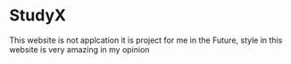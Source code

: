 # StudyX
This website is not applcation it is project for me in the Future, style in this website is very amazing in my opinion
